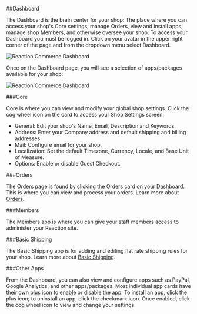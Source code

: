 ##Dashboard

The Dashboard is the brain center for your shop: The place where you can access your shop's Core settings, manage Orders, view and install apps, manage shop Members, and otherwise oversee your shop. To access your Dashboard you must be logged in. Click on your avatar in the upper right corner of the page and from the dropdown menu select Dashboard.

![](http://raw.github.com/reactioncommerce/reaction/master/docs/assets/guide-admin-navigation-dropdown-dashboard.png "Reaction Commerce Dashboard")


Once on the Dashboard page, you will see a selection of apps/packages available for your shop:

![](http://raw.github.com/reactioncommerce/reaction/master/docs/assets/guide-dashboard.png "Reaction Commerce Dashboard")


###Core

Core is where you can view and modify your global shop settings. Click the cog wheel icon on the card to access your Shop Settings screen. 

 * General: Edit your shop's Name,  Email, Description and Keywords. 
 * Address:  Enter your Company address and default shipping and billing addresses.
 * Mail: Configure email for your shop. 
 * Localization: Set the default Timezone, Currency, Locale, and Base Unit of Measure.  
 * Options: Enable or disable Guest Checkout.

###Orders

The Orders page is found by clicking the Orders card on your Dashboard. This is where you can view and process your orders. Learn more about [Orders](https://reactioncommerce.com/docs/master/orders).

###Members

The Members app is where you can give your staff members access to administer your Reaction site.

###Basic Shipping

The Basic Shipping app is for adding and editing flat rate shipping rules for your shop. Learn more about [Basic Shipping](https://reactioncommerce.com/docs/master/shipping).

###Other Apps

From the Dashboard, you can also view and configure apps such as PayPal, Google Analytics, and other apps/packages. Most individual app cards have their own plus icon to enable or disable the app. To install an app, click the plus icon; to uninstall an app, click the checkmark icon. Once enabled, click the cog wheel icon to view and change your settings. 


